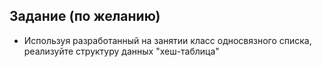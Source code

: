 ## Задание (по желанию)
* Используя разработанный на занятии класс односвязного списка, реализуйте 
структуру данных "хеш-таблица"

